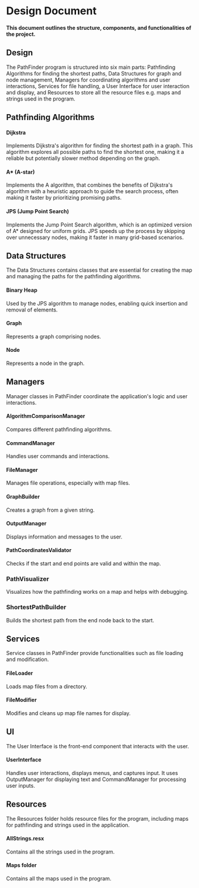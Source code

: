 # Design Document
#### This document outlines the structure, components, and functionalities of the project. 

## **Design**
The PathFinder program is structured into six main parts: Pathfinding Algorithms for finding the shortest paths, Data Structures for graph and node management, Managers for coordinating algorithms and user interactions, Services for file handling, a User Interface for user interaction and display, and Resources to store all the resource files e.g. maps and strings used in the program.

## **Pathfinding Algorithms**

#### **Dijkstra**
Implements Dijkstra's algorithm for finding the shortest path in a graph. This algorithm explores all possible paths to find the shortest one, making it a reliable but potentially slower method depending on the graph.

#### **A\* (A-star)**
Implements the A algorithm, that combines the benefits of Dijkstra's algorithm with a heuristic approach to guide the search process, often making it faster by prioritizing promising paths.

#### **JPS (Jump Point Search)**
Implements the Jump Point Search algorithm, which is an optimized version of A* designed for uniform grids. JPS speeds up the process by skipping over unnecessary nodes, making it faster in many grid-based scenarios.

## **Data Structures**
The Data Structures contains classes that are essential for creating the map and managing the paths for the pathfinding algorithms. 

#### **Binary Heap**
Used by the JPS algorithm to manage nodes, enabling quick insertion and removal of elements.

#### **Graph**
Represents a graph comprising nodes.

#### **Node**
Represents a node in the graph.

## **Managers**
Manager classes in PathFinder coordinate the application's logic and user interactions.

#### **AlgorithmComparisonManager**
Compares different pathfinding algorithms.

#### **CommandManager**
Handles user commands and interactions.

#### **FileManager**
Manages file operations, especially with map files.

#### **GraphBuilder**
Creates a graph from a given string.

#### **OutputManager**
Displays information and messages to the user.

#### **PathCoordinatesValidator**
Checks if the start and end points are valid and within the map.

### **PathVisualizer**
Visualizes how the pathfinding works on a map and helps with debugging.

### **ShortestPathBuilder**
Builds the shortest path from the end node back to the start.

## **Services**
Service classes in PathFinder provide functionalities such as file loading and modification.

#### **FileLoader**
Loads map files from a directory.

#### **FileModifier**
Modifies and cleans up map file names for display.

## **UI**
The User Interface is the front-end component that interacts with the user.

#### **UserInterface**
Handles user interactions, displays menus, and captures input. It uses OutputManager for displaying text and CommandManager for processing user inputs.

## **Resources**
The Resources folder holds resource files for the program, including maps for pathfinding and strings used in the application.

#### **AllStrings.resx**
Contains all the strings used in the program.

#### **Maps folder**
Contains all the maps used in the program.
